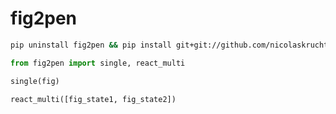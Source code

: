 # fig2pen

```bash
pip uninstall fig2pen && pip install git+git://github.com/nicolaskruchten/fig2pen.git#egg=fig2pen
```

```python
from fig2pen import single, react_multi

single(fig)

react_multi([fig_state1, fig_state2])
```
